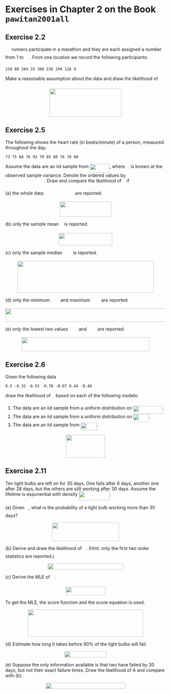 
# Exercises in Chapter 2 on the Book `pawitan2001all`

## Exercise 2.2

<img src="/examples/pawitan2001all/tex/f9c4988898e7f532b9f826a75014ed3c.svg?invert_in_darkmode&sanitize=true" align=middle width=14.99998994999999pt height=22.465723500000017pt/> runners participate in a marathon and they are each assigned a number from 1 to <img src="/examples/pawitan2001all/tex/f9c4988898e7f532b9f826a75014ed3c.svg?invert_in_darkmode&sanitize=true" align=middle width=14.99998994999999pt height=22.465723500000017pt/>. From one location we record the following participants:

```
218 88 264 33 368 236 294 116 9
```

Make a reasonable assumption about the data and draw the likelihood of <img src="/examples/pawitan2001all/tex/f9c4988898e7f532b9f826a75014ed3c.svg?invert_in_darkmode&sanitize=true" align=middle width=14.99998994999999pt height=22.465723500000017pt/>.

<p align="center"><img src="/examples/pawitan2001all/tex/999fd5a35ba0cd479c77a1db1410d3d9.svg?invert_in_darkmode&sanitize=true" align=middle width=226.00083329999998pt height=88.8810846pt/></p>

## Exercise 2.5

The following shows the heart rate (in beats/minute) of a person, measured throughout the day:

```
73 75 84 76 93 79 85 80 76 78 80
```

Assume the data are an iid sample from <img src="/examples/pawitan2001all/tex/cbdf56f2b1b1bba385237a4ff9c00cd8.svg?invert_in_darkmode&sanitize=true" align=middle width=61.53204089999999pt height=26.76175259999998pt/>, where <img src="/examples/pawitan2001all/tex/8cda31ed38c6d59d14ebefa440099572.svg?invert_in_darkmode&sanitize=true" align=middle width=9.98290094999999pt height=14.15524440000002pt/> is known at the observed sample variance. Denote the ordered values by <img src="/examples/pawitan2001all/tex/8046ba228b5c0f1936c6c6b94d5690f6.svg?invert_in_darkmode&sanitize=true" align=middle width=122.47737645pt height=14.15524440000002pt/>. Draw and compare the likelihood of <img src="/examples/pawitan2001all/tex/27e556cf3caa0673ac49a8f0de3c73ca.svg?invert_in_darkmode&sanitize=true" align=middle width=8.17352744999999pt height=22.831056599999986pt/> if

(a) the whole data <img src="/examples/pawitan2001all/tex/14e0dd0e907f8367c5657bce6d91d1f6.svg?invert_in_darkmode&sanitize=true" align=middle width=91.65529889999999pt height=14.15524440000002pt/> are reported.

<p align="center"><img src="/examples/pawitan2001all/tex/261ef849c3ec0ce2216112a89c3a9891.svg?invert_in_darkmode&sanitize=true" align=middle width=161.9111802pt height=47.35857885pt/></p>

(b) only the sample mean <img src="/examples/pawitan2001all/tex/33717a96ef162d4ca3780ca7d161f7ad.svg?invert_in_darkmode&sanitize=true" align=middle width=9.39498779999999pt height=18.666631500000015pt/> is reported.

<p align="center"><img src="/examples/pawitan2001all/tex/d116aaee59a59da5c240f6053db4a560.svg?invert_in_darkmode&sanitize=true" align=middle width=168.75490994999998pt height=39.452455349999994pt/></p>

(c) only the sample median <img src="/examples/pawitan2001all/tex/118bc913fd6295cfc72cb21338aa13a7.svg?invert_in_darkmode&sanitize=true" align=middle width=26.221567349999987pt height=14.15524440000002pt/> is reported.

<p align="center"><img src="/examples/pawitan2001all/tex/34e004755d59f15cb869b305ab1349c5.svg?invert_in_darkmode&sanitize=true" align=middle width=428.6048712pt height=99.1856481pt/></p>

(d) only the minimum <img src="/examples/pawitan2001all/tex/78723d9ec945db0b08f90c6ca1383288.svg?invert_in_darkmode&sanitize=true" align=middle width=26.221567349999987pt height=14.15524440000002pt/> and maximum <img src="/examples/pawitan2001all/tex/3b7d6c6b5210293ed5b33635ba67d6e8.svg?invert_in_darkmode&sanitize=true" align=middle width=27.795043649999993pt height=14.15524440000002pt/> are reported.

<p align="center"><img src="/examples/pawitan2001all/tex/7b9dbb47c938c78e807776560e1f9e6e.svg?invert_in_darkmode&sanitize=true" align=middle width=592.0167362999999pt height=42.80407395pt/></p>

(e) only the lowest two values <img src="/examples/pawitan2001all/tex/78723d9ec945db0b08f90c6ca1383288.svg?invert_in_darkmode&sanitize=true" align=middle width=26.221567349999987pt height=14.15524440000002pt/> and <img src="/examples/pawitan2001all/tex/2e1442794741ac604b01b58db6f522fc.svg?invert_in_darkmode&sanitize=true" align=middle width=26.221567349999987pt height=14.15524440000002pt/> are reported.

<p align="center"><img src="/examples/pawitan2001all/tex/a756496b4aae129ca4fc94ce32cc336b.svg?invert_in_darkmode&sanitize=true" align=middle width=401.80112775pt height=42.80407395pt/></p>

## Exercise 2.6

Given the following data

```
0.5 -0.32 -0.55 -0.76 -0.07 0.44 -0.48
```

draw the likelihood of <img src="/examples/pawitan2001all/tex/27e556cf3caa0673ac49a8f0de3c73ca.svg?invert_in_darkmode&sanitize=true" align=middle width=8.17352744999999pt height=22.831056599999986pt/> based on each of the following models:

1. The data are an iid sample from a uniform distribution on <img src="/examples/pawitan2001all/tex/8f65984fc0d8f96a88ddb550cc8da444.svg?invert_in_darkmode&sanitize=true" align=middle width=93.05917169999998pt height=24.65753399999998pt/>.
2. The data are an iid sample from a uniform distribution on <img src="/examples/pawitan2001all/tex/230fccfaf5b637a0fb423afc5d32651e.svg?invert_in_darkmode&sanitize=true" align=middle width=49.22380484999999pt height=24.65753399999998pt/>.
3. The data are an iid sample from <img src="/examples/pawitan2001all/tex/a50c0c11a292cdb49649a222a2b69400.svg?invert_in_darkmode&sanitize=true" align=middle width=51.48402104999999pt height=24.65753399999998pt/>.

<p align="center"><img src="/examples/pawitan2001all/tex/838c8930f5f9213c639cd17367572954.svg?invert_in_darkmode&sanitize=true" align=middle width=121.19007284999998pt height=71.3631996pt/></p>

## Exercise 2.11

Ten light bulbs are left on for 30 days. One fails after 6 days, another one after 28 days, but the others are still working after 30 days. Assume the lifetime is exponential with density <img src="/examples/pawitan2001all/tex/8fcae8a64f038b1d0178b4b9c83daead.svg?invert_in_darkmode&sanitize=true" align=middle width=97.279248pt height=27.77565449999998pt/>.

(a) Given <img src="/examples/pawitan2001all/tex/fd8be73b54f5436a5cd2e73ba9b6bfa9.svg?invert_in_darkmode&sanitize=true" align=middle width=9.58908224999999pt height=22.831056599999986pt/>, what is the probability of a light bulb working more than 30 days?

<p align="center"><img src="/examples/pawitan2001all/tex/9d254098cc4253a15a42501ffa8a9d72.svg?invert_in_darkmode&sanitize=true" align=middle width=209.6457198pt height=57.778030199999996pt/></p>

(b) Derive and draw the likelihood of <img src="/examples/pawitan2001all/tex/fd8be73b54f5436a5cd2e73ba9b6bfa9.svg?invert_in_darkmode&sanitize=true" align=middle width=9.58908224999999pt height=22.831056599999986pt/>. (Hint: only the first two order statistics are reported.)

<p align="center"><img src="/examples/pawitan2001all/tex/4b7fb8cb01f204c0f6e8c87b924a6705.svg?invert_in_darkmode&sanitize=true" align=middle width=237.61999139999998pt height=19.789994399999998pt/></p>

(c) Derive the MLE of <img src="/examples/pawitan2001all/tex/fd8be73b54f5436a5cd2e73ba9b6bfa9.svg?invert_in_darkmode&sanitize=true" align=middle width=9.58908224999999pt height=22.831056599999986pt/>.

<p align="center"><img src="/examples/pawitan2001all/tex/9feca9c5097553cf4afa70063c51fa73.svg?invert_in_darkmode&sanitize=true" align=middle width=124.2465543pt height=26.484004799999997pt/></p>

To get the MLE, the score function and the score equation is used.

<p align="center"><img src="/examples/pawitan2001all/tex/a02c4044db34c50aad477aa4849e836a.svg?invert_in_darkmode&sanitize=true" align=middle width=361.79873895pt height=85.9857009pt/></p>

(d) Estimate how long it takes before 90% of the light bulbs will fail.

<p align="center"><img src="/examples/pawitan2001all/tex/6701ea43cb462f53b3219f0566defdce.svg?invert_in_darkmode&sanitize=true" align=middle width=131.4801609pt height=19.8630366pt/></p>

(e) Suppose the only information available is that two have failed by 30 days, but not their exact failure times. Draw the likelihood of A and compare with (b).

<p align="center"><img src="/examples/pawitan2001all/tex/7cb67ef9acbd9efb04c9b14390fb5f29.svg?invert_in_darkmode&sanitize=true" align=middle width=249.82858559999997pt height=19.789994399999998pt/></p>
